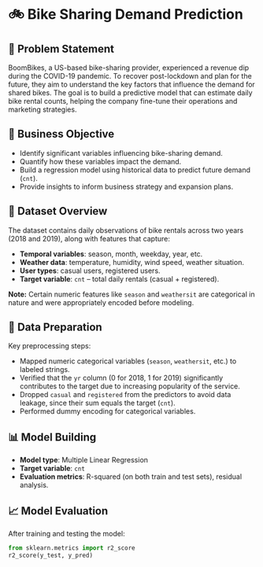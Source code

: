 # 🚲 Bike Sharing Demand Prediction

## 📌 Problem Statement

BoomBikes, a US-based bike-sharing provider, experienced a revenue dip during the COVID-19 pandemic. To recover post-lockdown and plan for the future, they aim to understand the key factors that influence the demand for shared bikes. The goal is to build a predictive model that can estimate daily bike rental counts, helping the company fine-tune their operations and marketing strategies.

## 🎯 Business Objective

- Identify significant variables influencing bike-sharing demand.
- Quantify how these variables impact the demand.
- Build a regression model using historical data to predict future demand (`cnt`).
- Provide insights to inform business strategy and expansion plans.

## 📁 Dataset Overview

The dataset contains daily observations of bike rentals across two years (2018 and 2019), along with features that capture:

- **Temporal variables**: season, month, weekday, year, etc.
- **Weather data**: temperature, humidity, wind speed, weather situation.
- **User types**: casual users, registered users.
- **Target variable**: `cnt` – total daily rentals (casual + registered).

**Note:** Certain numeric features like `season` and `weathersit` are categorical in nature and were appropriately encoded before modeling.

## 🔧 Data Preparation

Key preprocessing steps:

- Mapped numeric categorical variables (`season`, `weathersit`, etc.) to labeled strings.
- Verified that the `yr` column (0 for 2018, 1 for 2019) significantly contributes to the target due to increasing popularity of the service.
- Dropped `casual` and `registered` from the predictors to avoid data leakage, since their sum equals the target (`cnt`).
- Performed dummy encoding for categorical variables.

## 📊 Model Building

- **Model type**: Multiple Linear Regression
- **Target variable**: `cnt`
- **Evaluation metrics**: R-squared (on both train and test sets), residual analysis.

## 📈 Model Evaluation

After training and testing the model:

```python
from sklearn.metrics import r2_score
r2_score(y_test, y_pred)
